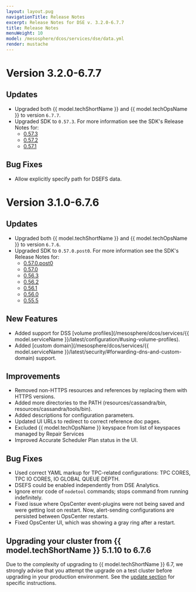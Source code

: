 ```yaml
---
layout: layout.pug
navigationTitle: Release Notes
excerpt: Release Notes for DSE v. 3.2.0-6.7.7
title: Release Notes
menuWeight: 10
model: /mesosphere/dcos/services/dse/data.yml
render: mustache
---
```


# Version 3.2.0-6.7.7

## Updates
- Upgraded both {{ model.techShortName }} and {{ model.techOpsName }} to version `6.7.7`.
- Upgraded SDK to `0.57.3`. For more information see the SDK's Release Notes for: 
  - [0.57.3](https://github.com/mesosphere/dcos-commons/releases/tag/0.57.3)
  - [0.57.2](https://github.com/mesosphere/dcos-commons/releases/tag/0.57.2)
  - [0.57.1](https://github.com/mesosphere/dcos-commons/releases/tag/0.57.1)

## Bug Fixes
- Allow explicitly specify path for DSEFS data.


# Version 3.1.0-6.7.6

## Updates
- Upgraded both {{ model.techShortName }} and {{ model.techOpsName }} to version `6.7.6`.
- Upgraded SDK to `0.57.0.post0`. For more information see the SDK's Release Notes for: 
  - [0.57.0.post0](https://github.com/mesosphere/dcos-commons/releases/tag/0.57.0.post0)
  - [0.57.0](https://github.com/mesosphere/dcos-commons/releases/tag/0.57.0)
  - [0.56.3](https://github.com/mesosphere/dcos-commons/releases/tag/0.56.3)
  - [0.56.2](https://github.com/mesosphere/dcos-commons/releases/tag/0.56.2)
  - [0.56.1](https://github.com/mesosphere/dcos-commons/releases/tag/0.56.1)
  - [0.56.0](https://github.com/mesosphere/dcos-commons/releases/tag/0.56.0)
  - [0.55.5](https://github.com/mesosphere/dcos-commons/releases/tag/0.55.5)

## New Features
- Added support for DSS [volume profiles](/mesosphere/dcos/services/{{ model.serviceName }}/latest/configuration/#using-volume-profiles).
- Added [custom domain](/mesosphere/dcos/services/{{ model.serviceName }}/latest/security/#forwarding-dns-and-custom-domain) support.

## Improvements
- Removed non-HTTPS resources and references by replacing them with HTTPS versions.
- Added more directories to the PATH (resources/cassandra/bin, resources/cassandra/tools/bin).
- Added descriptions for configuration parameters.
- Updated UI URLs to redirect to correct reference doc pages.
- Excluded {{ model.techOpsName }} keyspace from list of keyspaces managed by Repair Services
- Improved Accurate Scheduler Plan status in the UI.

## Bug Fixes
- Used correct YAML markup for TPC-related configurations: TPC CORES, TPC IO CORES, IO GLOBAL QUEUE DEPTH.
- DSEFS could be enabled independently from DSE Analytics.
- Ignore error code of `nodetool` commands; stops command from running indefinitely.
- Fixed issue where OpsCenter event-plugins were not being saved and were getting lost on restart. Now, alert-sending configurations are persisted between OpsCenter restarts.
- Fixed OpsCenter UI, which was showing a gray ring after a restart.

## Upgrading your cluster from {{ model.techShortName }} 5.1.10 to 6.7.6
Due to the complexity of upgrading to {{ model.techShortName }} 6.7, we strongly advise that you attempt the upgrade on a test cluster before upgrading in your production environment. See the [update section](/mesosphere/dcos/services/dse/3.1.0-6.7.6/updates/) for specific instructions.
